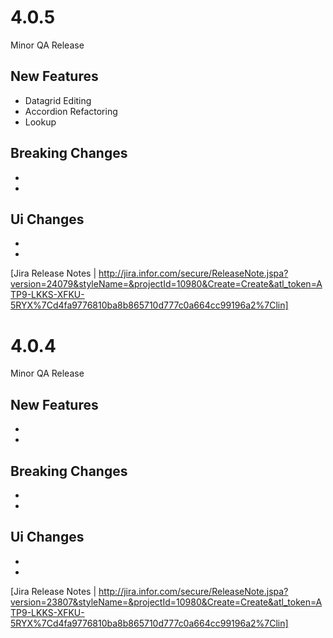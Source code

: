
# 4.0.5

Minor QA Release

## New Features
* Datagrid Editing
* Accordion Refactoring
* Lookup

## Breaking Changes
*
*

## Ui Changes
*
*

[Jira Release Notes | http://jira.infor.com/secure/ReleaseNote.jspa?version=24079&styleName=&projectId=10980&Create=Create&atl_token=ATP9-LKKS-XFKU-5RYX%7Cd4fa9776810ba8b865710d777c0a664cc99196a2%7Clin]

# 4.0.4

Minor QA Release

## New Features
*
*

## Breaking Changes
*
*

## Ui Changes
*
*

[Jira Release Notes | http://jira.infor.com/secure/ReleaseNote.jspa?version=23807&styleName=&projectId=10980&Create=Create&atl_token=ATP9-LKKS-XFKU-5RYX%7Cd4fa9776810ba8b865710d777c0a664cc99196a2%7Clin]
